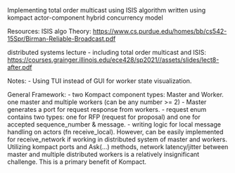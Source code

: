 Implementing total order multicast using ISIS algorithm written using kompact actor-component hybrid concurrency model

Resources:
ISIS algo Theory: https://www.cs.purdue.edu/homes/bb/cs542-15Spr/Birman-Reliable-Broadcast.pdf

distributed systems lecture - including total order multicast and ISIS: https://courses.grainger.illinois.edu/ece428/sp2021//assets/slides/lect8-after.pdf


Notes: 
    - Using TUI instead of GUI for worker state visualization.

General Framework: 
    - two Kompact component types: Master and Worker. one master and multiple workers (can be any number >= 2)
    - Master generates a port for request response from workers. 
        - request enum contains two types: one for RFP (request for proposal) and one for accepted sequence_number & message.
    - writing logic for local message handling on actors (fn receive_local). However, can be easily implemented for receive_network
    if working in distributed system of master and workers. Utilizing kompact ports and Ask(...) methods, network latency/jitter 
    between master and multiple distributed workers is a relatively insignificant challenge. This is a primary benefit of Kompact.

